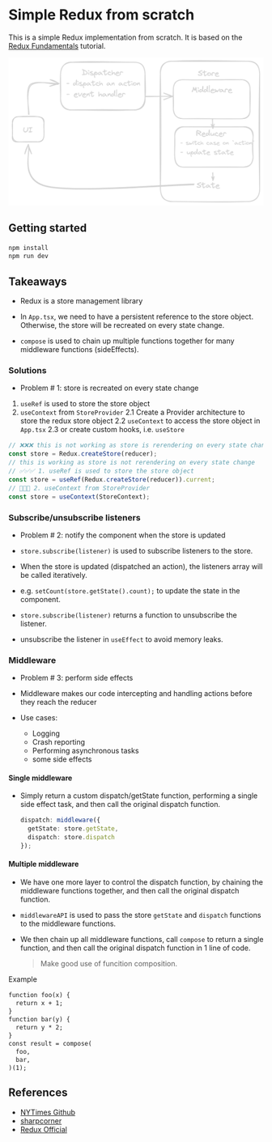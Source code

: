 # Simple Redux from scratch

This is a simple Redux implementation from scratch. It is based on the [Redux Fundamentals](https://redux.js.org/tutorials/fundamentals/part-1-overview) tutorial.

![Flowchart](https://github.com/callyberz/redux/blob/main/public/redux-flowchart.png?raw=true)

## Getting started

```sh
npm install
npm run dev
```

## Takeaways

- Redux is a store management library

- In `App.tsx`, we need to have a persistent reference to the store object. Otherwise, the store will be recreated on every state change.

- `compose` is used to chain up multiple functions together for many middleware functions (sideEffects).

### Solutions

- Problem # 1: store is recreated on every state change

1. `useRef` is used to store the store object
2. `useContext` from `StoreProvider`
   2.1 Create a Provider architecture to store the redux store object
   2.2 `useContext` to access the store object in `App.tsx`
   2.3 or create custom hooks, i.e. `useStore`

```ts
// ❌❌❌ this is not working as store is rerendering on every state change
const store = Redux.createStore(reducer);
// this is working as store is not rerendering on every state change
// ✅✅✅ 1. useRef is used to store the store object
const store = useRef(Redux.createStore(reducer)).current;
// 💯💯💯 2. useContext from StoreProvider
const store = useContext(StoreContext);
```

### Subscribe/unsubscribe listeners

- Problem # 2: notify the component when the store is updated

- `store.subscribe(listener)` is used to subscribe listeners to the store.
- When the store is updated (dispatched an action), the listeners array will be called iteratively.
- e.g. `setCount(store.getState().count);` to update the state in the component.
- `store.subscribe(listener)` returns a function to unsubscribe the listener.
- unsubscribe the listener in `useEffect` to avoid memory leaks.

### Middleware

- Problem # 3: perform side effects

- Middleware makes our code intercepting and handling actions before they reach the reducer

- Use cases:

  - Logging
  - Crash reporting
  - Performing asynchronous tasks
  - some side effects

#### Single middleware

- Simply return a custom dispatch/getState function, performing a single side effect task, and then call the original dispatch function.

  ```ts
  dispatch: middleware({
    getState: store.getState,
    dispatch: store.dispatch
  });
  ```

#### Multiple middleware

- We have one more layer to control the dispatch function, by chaining the middleware functions together, and then call the original dispatch function.
- `middlewareAPI` is used to pass the store `getState` and `dispatch` functions to the middleware functions.
- We then chain up all middleware functions, call `compose` to return a single function, and then call the original dispatch function in 1 line of code.

  > Make good use of funcition composition.

Example

```
function foo(x) {
  return x + 1;
}
function bar(y) {
  return y * 2;
}
const result = compose(
  foo,
  bar,
)(1);
```

## References

- [NYTimes Github](https://nytimes.github.io/oak-byo-react-prosemirror-redux/post/build-your-own-redux/)
- [sharpcorner](https://www.c-sharpcorner.com/article/build-your-own-redux-from-scratch/)
- [Redux Official](https://redux.js.org/)
